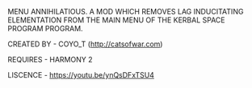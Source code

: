 MENU ANNIHILATIOUS. A MOD WHICH REMOVES LAG INDUCITATING ELEMENTATION FROM THE MAIN MENU OF THE KERBAL SPACE PROGRAM PROGRAM.

CREATED BY - COYO_T (http://catsofwar.com)

REQUIRES - HARMONY 2

LISCENCE - https://youtu.be/ynQsDFxTSU4
